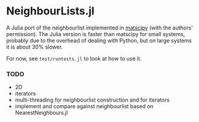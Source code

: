 # NeighbourLists.jl

<!-- [![Build Status](https://travis-ci.org/cortner/NeighbourLists.jl.svg?branch=master)](https://travis-ci.org/cortner/NeighbourLists.jl)

[![Coverage Status](https://coveralls.io/repos/cortner/NeighbourLists.jl/badge.svg?branch=master&service=github)](https://coveralls.io/github/cortner/NeighbourLists.jl?branch=master)

[![codecov.io](http://codecov.io/github/cortner/NeighbourLists.jl/coverage.svg?branch=master)](http://codecov.io/github/cortner/NeighbourLists.jl?branch=master) -->

A Julia port of the neighbourlist implemented in
[matscipy](https://github.com/libAtoms/matscipy) (with the authors' permission).
The Julia version is faster than matscipy for small systems, probably due  to
the overhead of dealing with Python, but on large systems it is  about 30%
slower.

For now, see `test/runtests.jl` to look at how to use it.

### TODO

* 2D
* iterators
* multi-threading for neighbourlist construction and for iterators
* implement and compare against neighbourlist based on NearestNeighbours.jl
